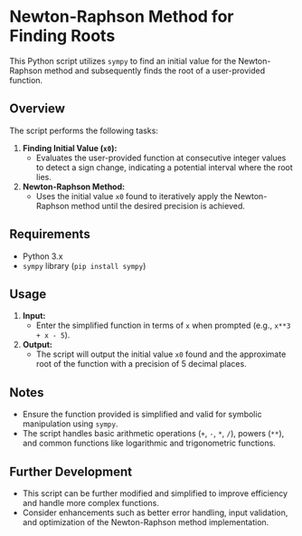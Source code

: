 # Newton-Raphson Method for Finding Roots
This Python script utilizes `sympy` to find an initial value for the Newton-Raphson method and subsequently finds the root of a user-provided function.

## Overview
The script performs the following tasks:
1. **Finding Initial Value (`x0`):**
   - Evaluates the user-provided function at consecutive integer values to detect a sign change, indicating a potential interval where the root lies.
2. **Newton-Raphson Method:**
   - Uses the initial value `x0` found to iteratively apply the Newton-Raphson method until the desired precision is achieved.

## Requirements
- Python 3.x
- `sympy` library (`pip install sympy`)

## Usage
1. **Input:**
   - Enter the simplified function in terms of `x` when prompted (e.g., `x**3 + x - 5`).
2. **Output:**
   - The script will output the initial value `x0` found and the approximate root of the function with a precision of 5 decimal places.

## Notes
- Ensure the function provided is simplified and valid for symbolic manipulation using `sympy`.
- The script handles basic arithmetic operations (`+`, `-`, `*`, `/`), powers (`**`), and common functions like logarithmic and trigonometric functions.

## Further Development
- This script can be further modified and simplified to improve efficiency and handle more complex functions.
- Consider enhancements such as better error handling, input validation, and optimization of the Newton-Raphson method implementation.
